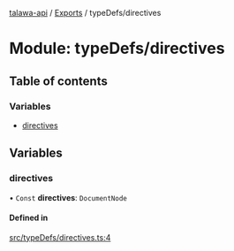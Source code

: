 [talawa-api](../README.md) / [Exports](../modules.md) / typeDefs/directives

# Module: typeDefs/directives

## Table of contents

### Variables

- [directives](typeDefs_directives.md#directives)

## Variables

### directives

• `Const` **directives**: `DocumentNode`

#### Defined in

[src/typeDefs/directives.ts:4](https://github.com/PalisadoesFoundation/talawa-api/blob/7d5b1e7/src/typeDefs/directives.ts#L4)
